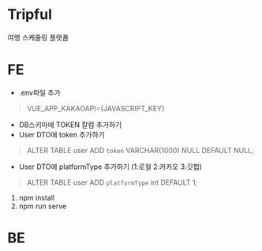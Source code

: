 # Tripful
여행 스케줄링 플랫폼

# FE
- .env파일 추가
> VUE_APP_KAKAOAPI={JAVASCRIPT_KEY}
- DB스키마에 TOKEN 칼럼 추가하기 
- User DTO에 token 추가하기
> ALTER TABLE user ADD `token` VARCHAR(1000) NULL DEFAULT NULL;
- User DTO에 platformType 추가하기 (1:로컬 2:카카오 3:깃헙)
> ALTER TABLE user ADD `platformType` int DEFAULT 1;

1. npm install
2. npm run serve

# BE
